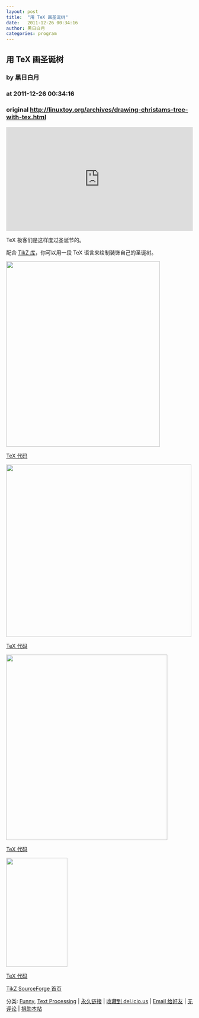 ```yaml
---
layout: post
title:  "用 TeX 画圣诞树"
date:   2011-12-26 00:34:16
author: 黑日白月
categories: program
---
```


## 用 TeX 画圣诞树
### by 黑日白月
### at 2011-12-26 00:34:16
### original <http://linuxtoy.org/archives/drawing-christams-tree-with-tex.html>

<p><iframe src="http://feedads.g.doubleclick.net/~ah/f/r45t08ks0fj6sr7aa7q8jurtt8/300/250?ca=1&amp;fh=280#http%3A%2F%2Flinuxtoy.org%2Farchives%2Fdrawing-christams-tree-with-tex.html" width="100%" height="280" frameborder="0" scrolling="no" marginwidth="0" marginheight="0"></iframe></p><p>TeX 极客们是这样度过圣诞节的。<span></span></p>

<p>配合 <a href="http://sourceforge.net/projects/pgf/">TikZ 库</a>，你可以用一段 TeX 语言来绘制装饰自己的圣诞树。</p>

<p><a href="http://linuxtoy.org/img/2011/12/christmas-tree-1.png"><img src="http://linuxtoy.org/img/2011/12/christmas-tree-1.png" alt="" title="christmas-tree-1" width="415" height="500"></a></p>

<p><a href="http://www.texample.net/tikz/examples/christmas-tree-1/">TeX 代码</a></p>

<p><a href="http://linuxtoy.org/img/2011/12/christmas-tree-2.png"><img src="http://linuxtoy.org/img/2011/12/christmas-tree-2.png" alt="" title="christmas-tree-2" width="500" height="465"></a></p>

<p><a href="http://www.texample.net/tikz/examples/christmas-tree-2/">TeX 代码</a></p>

<p><a href="http://linuxtoy.org/img/2011/12/christmas-tree-3.png"><img src="http://linuxtoy.org/img/2011/12/christmas-tree-3.png" alt="" title="christmas-tree-3" width="435" height="500"></a></p>

<p><a href="http://www.texample.net/tikz/examples/christmas-tree-3/">TeX 代码</a></p>

<p><a href="http://linuxtoy.org/img/2011/12/christmas-tree-4.png"><img src="http://linuxtoy.org/img/2011/12/christmas-tree-4.png" alt="" title="christmas-tree-4" width="165" height="294"></a></p>

<p><a href="http://www.texample.net/tikz/examples/christmas-tree-4/">TeX 代码</a></p>

<p><a href="http://sourceforge.net/projects/pgf/">TikZ SourceForge 首页</a></p>
	<p></p>
	<p>分类: <a href="http://linuxtoy.org/category/funny" title="View all posts in Funny" rel="category tag">Funny</a>,  <a href="http://linuxtoy.org/category/apps/text-processing" title="View all posts in Text Processing" rel="category tag">Text Processing</a> | 
	<a href="http://linuxtoy.org/archives/drawing-christams-tree-with-tex.html">永久链接</a> |
	<a href="http://delicious.com/save?url=http://linuxtoy.org/archives/drawing-christams-tree-with-tex.html&amp;title=%E7%94%A8%20TeX%20%E7%94%BB%E5%9C%A3%E8%AF%9E%E6%A0%91">收藏到 del.icio.us</a> | 
	<a href="mailto:?Subject=Check+This+Out&amp;body=I+think+you&#39;ll+like+this:+http://linuxtoy.org/archives/drawing-christams-tree-with-tex.html">Email 给好友</a> | 
    <a href="http://linuxtoy.org/archives/drawing-christams-tree-with-tex.html#comments">无评论</a> |
    <a href="http://linuxtoy.org/faq/donate">捐助本站</a></p>
